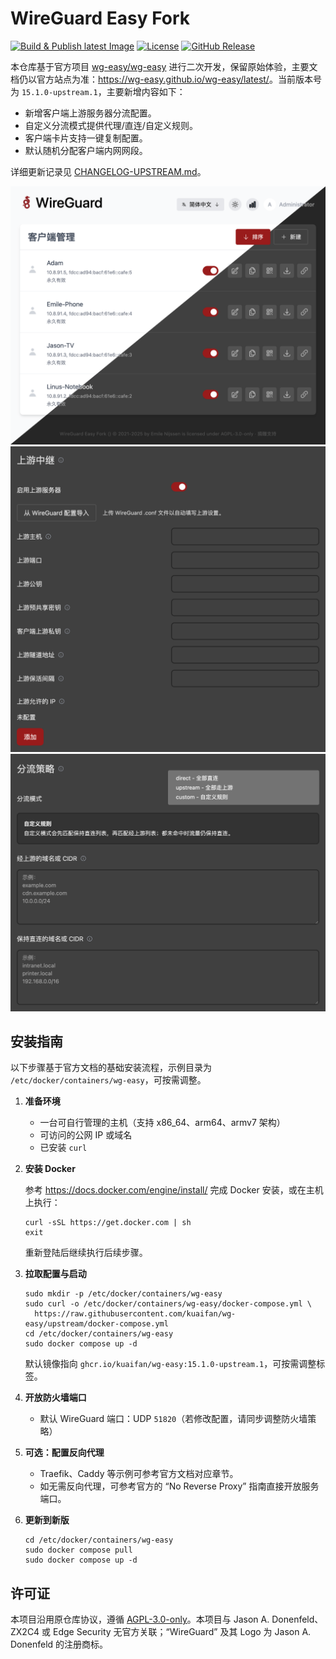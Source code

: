 # WireGuard Easy Fork

[![Build & Publish latest Image](https://github.com/kuaifan/wg-easy/actions/workflows/deploy.yml/badge.svg?branch=production)](https://github.com/kuaifan/wg-easy/actions/workflows/deploy.yml)
[![License](https://img.shields.io/github/license/kuaifan/wg-easy)](LICENSE)
[![GitHub Release](https://img.shields.io/github/v/release/kuaifan/wg-easy)](https://github.com/kuaifan/wg-easy/releases/latest)

本仓库基于官方项目 [wg-easy/wg-easy](https://github.com/wg-easy/wg-easy) 进行二次开发，保留原始体验，主要文档仍以官方站点为准：<https://wg-easy.github.io/wg-easy/latest/>。当前版本号为 `15.1.0-upstream.1`，主要新增内容如下：

- 新增客户端上游服务器分流配置。
- 自定义分流模式提供代理/直连/自定义规则。
- 客户端卡片支持一键复制配置。
- 默认随机分配客户端内网网段。

详细更新记录见 [CHANGELOG-UPSTREAM.md](./CHANGELOG-UPSTREAM.md)。

<p align="center">
  <img src="./assets/fork/1.png" width="802" alt="wg-easy Screenshot" />
  <img src="./assets/fork/2.png" width="802" alt="wg-easy Screenshot" />
  <img src="./assets/fork/3.png" width="802" alt="wg-easy Screenshot" />
</p>

## 安装指南

以下步骤基于官方文档的基础安装流程，示例目录为 `/etc/docker/containers/wg-easy`，可按需调整。

1. **准备环境**
   - 一台可自行管理的主机（支持 x86_64、arm64、armv7 架构）
   - 可访问的公网 IP 或域名
   - 已安装 `curl`

2. **安装 Docker**

   参考 <https://docs.docker.com/engine/install/> 完成 Docker 安装，或在主机上执行：

   ```shell
   curl -sSL https://get.docker.com | sh
   exit
   ```

   重新登陆后继续执行后续步骤。

3. **拉取配置与启动**

   ```shell
   sudo mkdir -p /etc/docker/containers/wg-easy
   sudo curl -o /etc/docker/containers/wg-easy/docker-compose.yml \
     https://raw.githubusercontent.com/kuaifan/wg-easy/upstream/docker-compose.yml
   cd /etc/docker/containers/wg-easy
   sudo docker compose up -d
   ```
   默认镜像指向 `ghcr.io/kuaifan/wg-easy:15.1.0-upstream.1`，可按需调整标签。

4. **开放防火墙端口**
   - 默认 WireGuard 端口：UDP `51820`（若修改配置，请同步调整防火墙策略）

5. **可选：配置反向代理**
   - Traefik、Caddy 等示例可参考官方文档对应章节。
   - 如无需反向代理，可参考官方的 “No Reverse Proxy” 指南直接开放服务端口。

6. **更新到新版**

   ```shell
   cd /etc/docker/containers/wg-easy
   sudo docker compose pull
   sudo docker compose up -d
   ```

## 许可证

本项目沿用原仓库协议，遵循 [AGPL-3.0-only](LICENSE)。本项目与 Jason A. Donenfeld、ZX2C4 或 Edge Security 无官方关联；“WireGuard” 及其 Logo 为 Jason A. Donenfeld 的注册商标。
